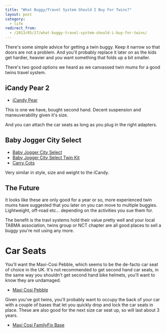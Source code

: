```yaml
---
title: "What Buggy/Travel System Should I Buy For Twins?"
layout: post
category:
  - life
redirect_from:
  - /2013/05/17/what-buggy-travel-system-should-i-buy-for-twins/
---
```


There's some simple advice for getting a twin buggy. Keep it narrow so that doors are not a problem. And you'll probably replace it later on as the kids get hardier, heavier and you want something that folds up a bit smaller.

There's two good options we heard as we canvassed twin mums for a good twins travel system.

## iCandy Pear 2

* [iCandy Pear](http://www.icandyworld.com/uk/en/products/pear_pushchair)

This is one we have, bought second hand. Decent suspension and maneuverability given it's size.

And you can attach the car seats as long as you plug in the right adapters.

## Baby Jogger City Select

* [Baby Jogger City Select](http://www.johnlewis.com/baby-jogger-city-select-pushchair-black/p231459517)
* [Baby Jogger City Select Twin Kit](http://www.johnlewis.com/baby-jogger-city-select-second-seat-kit-black/p231459518)
* [Carry Cots](http://www.johnlewis.com/baby-jogger-city-select-carrycot-kit-black/p231459516)

Very similar in style, size and weight to the iCandy.

## The Future

It looks like these are only good for a year or so, more experienced twin mums have suggested that you later on you can move to multiple buggies. Lightweight, off-road etc... depending on the activities you sue them for.

The benefit is the travl systems hold their value pretty well and your local TABMA association, twins group or NCT chapter are all good places to sell a buggy you're not using any more.

# Car Seats

You'll want the Maxi-Cosi Pebble, which seems to be the de-facto car seat of choice in the UK. It's not recommended to get second hand car seats, in the same way you shouldn't get second hand bike helmets, you'll want to know they are undamaged.

* [Maxi Cosi Pebble](http://www.amazon.co.uk/dp/B001ET6P7I/ref=nosim?tag=deepcalmcom)

Given you've got twins, you'll probably want to occupy the back of your car with a couple of bases that let you quickly drop and lock the car seats in place. These are also good for the next size car seat up, so will last about 3 years.

* [Maxi Cosi FamilyFix Base](http://www.amazon.co.uk/dp/B002YK51YE/ref=nosim?tag=deepcalmcom)
